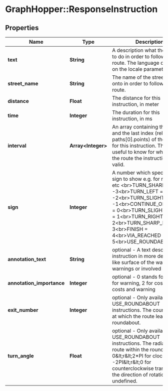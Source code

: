 # GraphHopper::ResponseInstruction

## Properties
Name | Type | Description | Notes
------------ | ------------- | ------------- | -------------
**text** | **String** | A description what the user has to do in order to follow the route. The language depends on the locale parameter. | [optional] 
**street_name** | **String** | The name of the street to turn onto in order to follow the route. | [optional] 
**distance** | **Float** | The distance for this instruction, in meter | [optional] 
**time** | **Integer** | The duration for this instruction, in ms | [optional] 
**interval** | **Array&lt;Integer&gt;** | An array containing the first and the last index (relative to paths[0].points) of the points for this instruction. This is useful to know for which part of the route the instructions are valid. | [optional] 
**sign** | **Integer** | A number which specifies the sign to show e.g. for right turn etc &lt;br&gt;TURN_SHARP_LEFT &#x3D; -3&lt;br&gt;TURN_LEFT &#x3D; -2&lt;br&gt;TURN_SLIGHT_LEFT &#x3D; -1&lt;br&gt;CONTINUE_ON_STREET &#x3D; 0&lt;br&gt;TURN_SLIGHT_RIGHT &#x3D; 1&lt;br&gt;TURN_RIGHT &#x3D; 2&lt;br&gt;TURN_SHARP_RIGHT &#x3D; 3&lt;br&gt;FINISH &#x3D; 4&lt;br&gt;VIA_REACHED &#x3D; 5&lt;br&gt;USE_ROUNDABOUT &#x3D; 6 | [optional] 
**annotation_text** | **String** | optional - A text describing the instruction in more detail, e.g. like surface of the way, warnings or involved costs. | [optional] 
**annotation_importance** | **Integer** | optional - 0 stands for INFO, 1 for warning, 2 for costs, 3 for costs and warning | [optional] 
**exit_number** | **Integer** | optional - Only available for USE_ROUNDABOUT instructions. The count of exits at which the route leaves the roundabout. | [optional] 
**turn_angle** | **Float** | optional - Only available for USE_ROUNDABOUT instructions. The radian of the route within the roundabout - 0&amp;lt;r&amp;lt;2*PI for clockwise and -2PI&amp;lt;r&amp;lt;0 for counterclockwise transit. Null if the direction of rotation is undefined. | [optional] 


